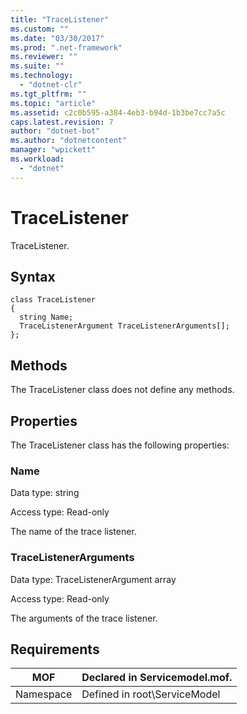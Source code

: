 ```yaml
---
title: "TraceListener"
ms.custom: ""
ms.date: "03/30/2017"
ms.prod: ".net-framework"
ms.reviewer: ""
ms.suite: ""
ms.technology: 
  - "dotnet-clr"
ms.tgt_pltfrm: ""
ms.topic: "article"
ms.assetid: c2c0b595-a384-4eb3-b94d-1b3be7cc7a5c
caps.latest.revision: 7
author: "dotnet-bot"
ms.author: "dotnetcontent"
manager: "wpickett"
ms.workload: 
  - "dotnet"
---
```

# TraceListener
TraceListener.  
  
## Syntax  
  
```  
class TraceListener  
{  
  string Name;  
  TraceListenerArgument TraceListenerArguments[];  
};  
```  
  
## Methods  
 The TraceListener class does not define any methods.  
  
## Properties  
 The TraceListener class has the following properties:  
  
### Name  
 Data type: string  
  
 Access type: Read-only  
  
 The name of the trace listener.  
  
### TraceListenerArguments  
 Data type: TraceListenerArgument array  
  
 Access type: Read-only  
  
 The arguments of the trace listener.  
  
## Requirements  
  
|MOF|Declared in Servicemodel.mof.|  
|---------|-----------------------------------|  
|Namespace|Defined in root\ServiceModel|
